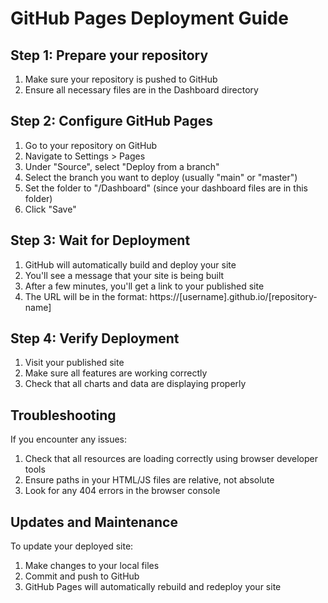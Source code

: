 # GitHub Pages Deployment Guide

## Step 1: Prepare your repository
1. Make sure your repository is pushed to GitHub
2. Ensure all necessary files are in the Dashboard directory

## Step 2: Configure GitHub Pages
1. Go to your repository on GitHub
2. Navigate to Settings > Pages
3. Under "Source", select "Deploy from a branch"
4. Select the branch you want to deploy (usually "main" or "master")
5. Set the folder to "/Dashboard" (since your dashboard files are in this folder)
6. Click "Save"

## Step 3: Wait for Deployment
1. GitHub will automatically build and deploy your site
2. You'll see a message that your site is being built
3. After a few minutes, you'll get a link to your published site
4. The URL will be in the format: https://[username].github.io/[repository-name]

## Step 4: Verify Deployment
1. Visit your published site
2. Make sure all features are working correctly
3. Check that all charts and data are displaying properly

## Troubleshooting
If you encounter any issues:
1. Check that all resources are loading correctly using browser developer tools
2. Ensure paths in your HTML/JS files are relative, not absolute
3. Look for any 404 errors in the browser console

## Updates and Maintenance
To update your deployed site:
1. Make changes to your local files
2. Commit and push to GitHub
3. GitHub Pages will automatically rebuild and redeploy your site

